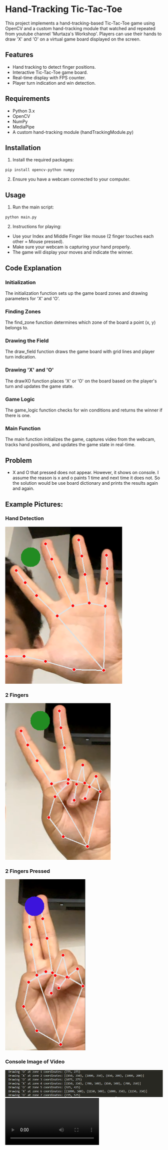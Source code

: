 # Hand-Tracking Tic-Tac-Toe

This project implements a hand-tracking-based Tic-Tac-Toe game using OpenCV and a custom hand-tracking module that watched and repeated from youtube channel 'Murtaza's Workshop'. Players can use their hands to draw 'X' and 'O' on a virtual game board displayed on the screen.

## Features
- Hand tracking to detect finger positions.
- Interactive Tic-Tac-Toe game board.
- Real-time display with FPS counter.
- Player turn indication and win detection.

## Requirements
- Python 3.x
- OpenCV
- NumPy
- MediaPipe
- A custom hand-tracking module (handTrackingModule.py)

## Installation

1. Install the required packages:

` pip install opencv-python numpy `

2. Ensure you have a webcam connected to your computer.

## Usage

1. Run the main script:

` python main.py `

2. Instructions for playing:

- Use your Index and Middle Finger like mouse (2 finger touches each other = Mouse pressed).
- Make sure your webcam is capturing your hand properly.
- The game will display your moves and indicate the winner.

## Code Explanation

### Initialization
The initialization function sets up the game board zones and drawing parameters for 'X' and 'O'.

### Finding Zones
The find_zone function determines which zone of the board a point (x, y) belongs to.

### Drawing the Field
The draw_field function draws the game board with grid lines and player turn indication.

### Drawing 'X' and 'O'
The drawXO function places 'X' or 'O' on the board based on the player's turn and updates the game state.

### Game Logic
The game_logic function checks for win conditions and returns the winner if there is one.

### Main Function
The main function initializes the game, captures video from the webcam, tracks hand positions, and updates the game state in real-time.

## Problem
- X and O that pressed does not appear. However, it shows on console. I assume the reason is x and o paints 1 time and next time it does not. So the solution would be use board dictionary and prints the results again and again.

## Example Pictures: 

### Hand Detection
![hand detection](Images/hand.png)

### 2 Fingers
![2fingers](Images/2fingers.png)

### 2 Fingers Pressed
![2fingers_pressed](Images/2fingers_2.png)

### Console Image of Video
![console](Images/console.png)
![play video](Images/Play.mp4)

